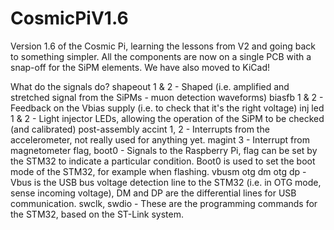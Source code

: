 # CosmicPiV1.6
Version 1.6 of the Cosmic Pi, learning the lessons from V2 and going back to something simpler. All the components are now on a single PCB with a snap-off for the SiPM elements. We have also moved to KiCad!

What do the signals do?
shapeout 1 & 2 - Shaped (i.e. amplified and stretched signal from the SiPMs - muon detection waveforms)
biasfb 1 & 2 - Feedback on the Vbias supply (i.e. to check that it's the right voltage)
inj led 1 & 2 - Light injector LEDs, allowing the operation of the SiPM to be checked (and calibrated) post-assembly
accint 1, 2 - Interrupts from the accelerometer, not really used for anything yet.
magint 3 - Interrupt from magnetometer
flag, boot0 - Signals to the Raspberry Pi, flag can be set by the STM32 to indicate a particular condition. Boot0 is used to set the boot mode of the STM32, for example when flashing.
vbusm otg dm otg dp - Vbus is the USB bus voltage detection line to the STM32 (i.e. in OTG mode, sense incoming voltage), DM and DP are the differential lines for USB communication.
swclk, swdio - These are the programming commands for the STM32, based on the ST-Link system. 
